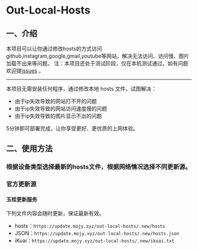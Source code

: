 # Out-Local-Hosts
## 一、介绍
本项目可以让你通过修改hosts的方式访问github,instagram,google,gmail,youtube等网站，解决无法访问、访问慢、图片加载不出来等问题。
注：本项目还处于测试阶段，仅在本机测试通过，如有问题欢迎提[issues](https://github.com/SANYIMOE/Out-Local-Hosts/issues) 。

<hr>

本项目无需安装任何程序，通过修改本地 hosts 文件，试图解决：

- 由于ip失效导致的网站打不开的问题
- 由于ip失效导致的网站访问速度慢的问题
- 由于ip失效导致的图片显示不出的问题

5分钟即可部署完成，让你享受更好、更优质的上网体验。

## 二、使用方法
### 根据设备类型选择最新的hosts文件，根据网络情况选择不同更新源。
### 官方更新源
#### 玉桂更新服务
下列文件内容会随时更新，保证最新有效。

- hosts：`https://update.mojy.xyz/out-local-hosts/.new/hosts`
- JSON：`https://update.mojy.xyz/out-local-hosts/.new/hosts.json`
- iKuai：`https://update.mojy.xyz/out-local-hosts/.new/ikuai.txt`
